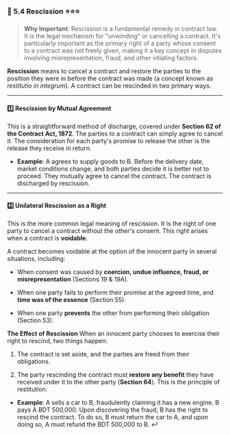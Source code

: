 ### 📌 5.4 Rescission ⭐⭐⭐

>**Why Important**: Rescission is a fundamental remedy in contract law. It is the legal mechanism for "unwinding" or cancelling a contract. It's particularly important as the primary right of a party whose consent to a contract was not freely given, making it a key concept in disputes involving misrepresentation, fraud, and other vitiating factors.

**Rescission** means to cancel a contract and restore the parties to the position they were in before the contract was made (a concept known as _restitutio in integrum_). A contract can be rescinded in two primary ways.

---

#### 1️⃣ Rescission by Mutual Agreement

This is a straightforward method of discharge, covered under **Section 62 of the Contract Act, 1872**. The parties to a contract can simply agree to cancel it. The consideration for each party's promise to release the other is the release they receive in return.

- **Example**: A agrees to supply goods to B. Before the delivery date, market conditions change, and both parties decide it is better not to proceed. They mutually agree to cancel the contract. The contract is discharged by rescission.
    

---

#### 2️⃣ Unilateral Rescission as a Right

This is the more common legal meaning of rescission. It is the right of one party to cancel a contract without the other's consent. This right arises when a contract is **voidable**.

A contract becomes voidable at the option of the innocent party in several situations, including:

- When consent was caused by **coercion, undue influence, fraud, or misrepresentation** (Sections 19 & 19A).
    
- When one party fails to perform their promise at the agreed time, and **time was of the essence** (Section 55).
    
- When one party **prevents** the other from performing their obligation (Section 53).
    

**The Effect of Rescission** When an innocent party chooses to exercise their right to rescind, two things happen:

1. The contract is set aside, and the parties are freed from their obligations.
    
2. The party rescinding the contract must **restore any benefit** they have received under it to the other party (**Section 64**). This is the principle of restitution.
    

- **Example**: A sells a car to B, fraudulently claiming it has a new engine. B pays A BDT 500,000. Upon discovering the fraud, B has the right to rescind the contract. To do so, B must return the car to A, and upon doing so, A must refund the BDT 500,000 to B. ↩️